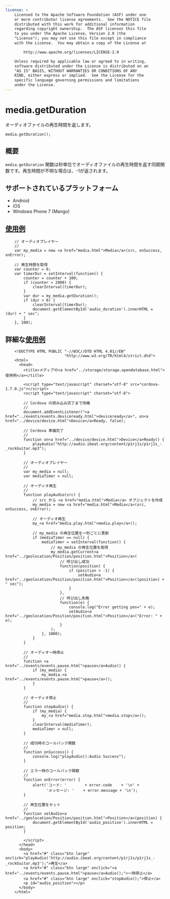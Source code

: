 ```yaml
---
license: >
    Licensed to the Apache Software Foundation (ASF) under one
    or more contributor license agreements.  See the NOTICE file
    distributed with this work for additional information
    regarding copyright ownership.  The ASF licenses this file
    to you under the Apache License, Version 2.0 (the
    "License"); you may not use this file except in compliance
    with the License.  You may obtain a copy of the License at

        http://www.apache.org/licenses/LICENSE-2.0

    Unless required by applicable law or agreed to in writing,
    software distributed under the License is distributed on an
    "AS IS" BASIS, WITHOUT WARRANTIES OR CONDITIONS OF ANY
    KIND, either express or implied.  See the License for the
    specific language governing permissions and limitations
    under the License.
---
```


media.getDuration
=================

オーディオファイルの再生時間を返します。

    media.getDuration();


概要
-----------

`media.getDuration` 関数は秒単位でオーディオファイルの再生時間を返す同期関数です。再生時間が不明な場合は、-1が返されます。

サポートされているプラットフォーム
-------------------

- Android
- iOS
- Windows Phone 7 (Mango)

<a href="../storage/storage.opendatabase.html">使用例</a>
-------------

        // オーディオプレイヤー
        //
        var my_media = new <a href="media.html">Media</a>(src, onSuccess, onError);

        // 再生時間を取得
        var counter = 0;
        var timerDur = setInterval(function() {
            counter = counter + 100;
            if (counter > 2000) {
                clearInterval(timerDur);
            }
            var dur = my_media.getDuration();
            if (dur > 0) {
                clearInterval(timerDur);
                document.getElementById('audio_duration').innerHTML = (dur) + " sec";
            }
        }, 100);


詳細な<a href="../storage/storage.opendatabase.html">使用例</a>
------------

        <!DOCTYPE HTML PUBLIC "-//W3C//DTD HTML 4.01//EN"
                              "http://www.w3.org/TR/html4/strict.dtd">
        <html>
          <head>
            <title>メディアの<a href="../storage/storage.opendatabase.html">使用例</a></title>

            <script type="text/javascript" charset="utf-8" src="cordova-1.7.0.js"></script>
            <script type="text/javascript" charset="utf-8">

            // Cordova の読み込み完了まで待機
            //
            document.addEventListener("<a href="../events/events.deviceready.html">deviceready</a>", on<a href="../device/device.html">Device</a>Ready, false);

            // Cordova 準備完了
            //
            function on<a href="../device/device.html">Device</a>Ready() {
                playAudio("http://audio.ibeat.org/content/p1rj1s/p1rj1s_-_rockGuitar.mp3");
            }

            // オーディオプレイヤー
            //
            var my_media = null;
            var mediaTimer = null;

            // オーディオ再生
            //
            function playAudio(src) {
                // src から <a href="media.html">Media</a> オブジェクトを作成
                my_media = new <a href="media.html">Media</a>(src, onSuccess, onError);

                // オーディオ再生
                my_<a href="media.play.html">media.play</a>();

                // my_media の再生位置を一秒ごとに更新
                if (mediaTimer == null) {
                    mediaTimer = setInterval(function() {
                        // my_media の再生位置を取得
                        my_media.getCurrent<a href="../geolocation/Position/position.html">Position</a>(
                            // 呼び出し成功
                            function(position) {
                                if (position > -1) {
                                    setAudio<a href="../geolocation/Position/position.html">Position</a>((position) + " sec");
                                }
                            },
                            // 呼び出し失敗
                            function(e) {
                                console.log("Error getting pos=" + e);
                                setAudio<a href="../geolocation/Position/position.html">Position</a>("Error: " + e);
                            }
                        );
                    }, 1000);
                }
            }

            // オーディオ一時停止
            //
            function <a href="../events/events.pause.html">pause</a>Audio() {
                if (my_media) {
                    my_media.<a href="../events/events.pause.html">pause</a>();
                }
            }

            // オーディオ停止
            //
            function stopAudio() {
                if (my_media) {
                    my_<a href="media.stop.html">media.stop</a>();
                }
                clearInterval(mediaTimer);
                mediaTimer = null;
            }

            // 成功時のコールバック関数
            //
            function onSuccess() {
                console.log("playAudio():Audio Success");
            }

            // エラー時のコールバック関数
            //
            function onError(error) {
                alert('コード: '        + error.code    + '\n' +
                      'メッセージ: '    + error.message + '\n');
            }

            // 再生位置をセット
            //
            function setAudio<a href="../geolocation/Position/position.html">Position</a>(position) {
                document.getElementById('audio_position').innerHTML = position;
            }

            </script>
          </head>
          <body>
            <a href="#" class="btn large" onclick="playAudio('http://audio.ibeat.org/content/p1rj1s/p1rj1s_-_rockGuitar.mp3');">再生</a>
            <a href="#" class="btn large" onclick="<a href="../events/events.pause.html">pause</a>Audio();">一時停止</a>
            <a href="#" class="btn large" onclick="stopAudio();">停止</a>
            <p id="audio_position"></p>
          </body>
        </html>
